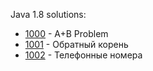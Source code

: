 Java 1.8 solutions:

- [1000](1000/T1000.java) - A+B Problem
- [1001](1001/T1001.java) - Обратный корень
- [1002](1002/T1002.java) - Телефонные номера
